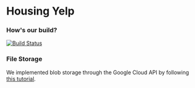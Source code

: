 # Housing Yelp

### How's our build?

[![Build Status](https://travis-ci.com/UVA-CS3240-S19/project-101-five-fishy-fishermen.svg?token=Kpx8qxw1sbsdXyhVxRq3&branch=master)](https://travis-ci.com/UVA-CS3240-S19/project-101-five-fishy-fishermen)


### File Storage

We implemented blob storage through the Google Cloud API by following [this tutorial](https://django-storages.readthedocs.io/en/latest/backends/gcloud.html).
